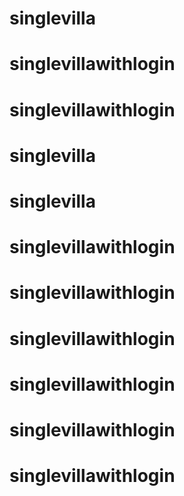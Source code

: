 # singlevilla
# singlevillawithlogin
# singlevillawithlogin
# singlevilla
# singlevilla
# singlevillawithlogin
# singlevillawithlogin
# singlevillawithlogin
# singlevillawithlogin
# singlevillawithlogin
# singlevillawithlogin
